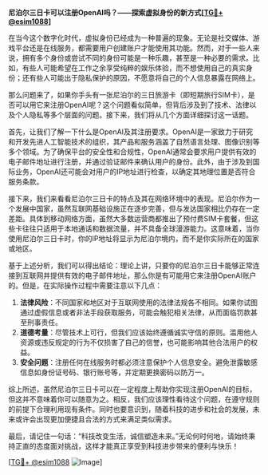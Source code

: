 **尼泊尔三日卡可以注册OpenAI吗？——探索虚拟身份的新方式[[TG💪+ @esim1088](https://t.me/s/esim1088)]**

在当今这个数字化时代，虚拟身份已经成为一种普遍的现象。无论是社交媒体、游戏平台还是在线服务，都需要用户创建账户才能使用其功能。然而，对于一些人来说，拥有多个身份或尝试不同的身份可能是一种乐趣，甚至是一种必要的需求。比如，有些人可能希望在工作之余享受纯粹的娱乐体验，而不想使用自己的真实身份；还有些人可能出于隐私保护的原因，不愿意将自己的个人信息暴露在网络上。

那么问题来了，如果你手头有一张尼泊尔的三日旅游卡（即短期旅行SIM卡），是否可以用它来注册OpenAI呢？这个问题看似简单，但背后涉及到了技术、法律以及个人隐私等多个层面的问题。接下来，我们将从几个方面详细探讨这一话题。

首先，让我们了解一下什么是OpenAI及其注册要求。OpenAI是一家致力于研究和开发先进人工智能技术的组织，其产品和服务涵盖了自然语言处理、图像识别等多个领域。为了确保平台的安全性和合规性，OpenAI通常会要求用户提供有效的电子邮件地址进行注册，并通过验证邮件来确认用户的身份。此外，由于涉及到国际业务，OpenAI还可能会对用户的IP地址进行检查，以确定其地理位置是否符合服务条款。

接下来，我们来看看尼泊尔三日卡的特点及其在网络环境中的表现。尼泊尔作为一个发展中国家，虽然互联网基础设施正在逐步完善，但与发达国家相比仍存在一定差距。具体到移动网络方面，虽然大多数运营商都推出了预付费SIM卡套餐，但这些卡往往只适用于本地通话和数据流量，并不具备全球漫游能力。这意味着，当你使用尼泊尔三日卡时，你的IP地址将显示为尼泊尔境内，而不是你实际所在的国家或地区。

基于上述分析，我们可以得出结论：理论上讲，只要你的尼泊尔三日卡能够正常连接到互联网并提供有效的电子邮件地址，那么你是有可能用它来注册OpenAI账户的。但是，在实际操作过程中需要注意以下几点：

1. **法律风险**：不同国家和地区对于互联网使用的法律法规各不相同。如果你试图通过虚假信息或者非法手段获取服务，可能会触犯相关法律，从而面临罚款甚至刑事责任。
2. **道德考量**：尽管技术上可行，但我们应该始终遵循诚实守信的原则。滥用他人资源或违反规定的行为不仅损害了自己的信誉，也可能影响其他合法用户的权益。
3. **安全问题**：注册任何在线服务时都必须注意保护个人信息安全。避免泄露敏感信息如身份证号码、银行账号等，并定期更换密码以防万一。

综上所述，虽然尼泊尔三日卡可以在一定程度上帮助你实现注册OpenAI的目标，但这并不意味着你可以随意为之。相反，我们应该理性看待这个问题，在遵守规则的前提下合理利用现有条件。同时也要意识到，随着科技的进步和社会的发展，未来或许会出现更加便捷且合法的方式来满足类似需求。

最后，请记住一句话：“科技改变生活，诚信塑造未来。”无论何时何地，请始终秉持正直的态度面对挑战，这样才能真正享受到科技进步带来的便利与快乐！

[[TG💪+ @esim1088](https://t.me/s/esim1088) ![Image](https://i.postimg.cc/4NQfJmqS/Snipaste-2025-05-13-00-14-12.png)]